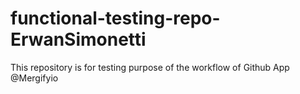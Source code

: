 # functional-testing-repo-ErwanSimonetti

This repository is for testing purpose of the workflow of Github App @Mergifyio
